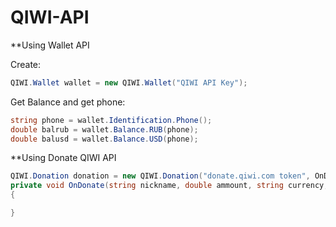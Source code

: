 # QIWI-API

**Using Wallet API

Create:
```C#
QIWI.Wallet wallet = new QIWI.Wallet("QIWI API Key");
```
Get Balance and get phone:
```C#
string phone = wallet.Identification.Phone();
double balrub = wallet.Balance.RUB(phone);
double balusd = wallet.Balance.USD(phone);
```

**Using Donate QIWI API
```C#
QIWI.Donation donation = new QIWI.Donation("donate.qiwi.com token", OnDonate);
private void OnDonate(string nickname, double ammount, string currency, string message)
{

}
```
